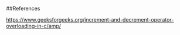 ##References 

https://www.geeksforgeeks.org/increment-and-decrement-operator-overloading-in-c/amp/
